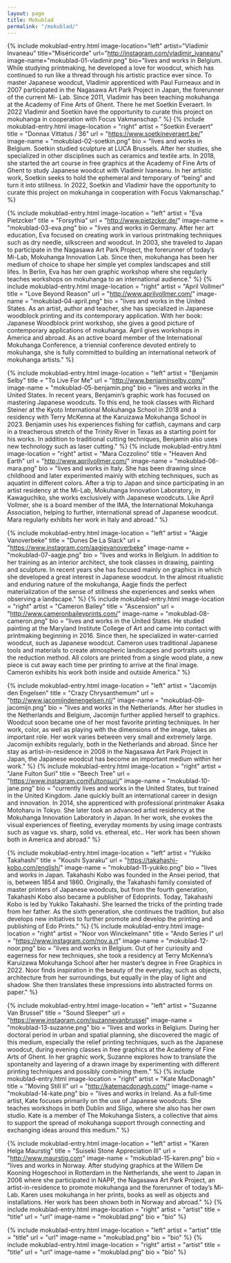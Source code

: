 ```yaml
---
layout: page
title: Mokublad
permalink: "/mokublad/"
---
```

{% include mokublad-entry.html 
    image-location="left" 
    artist="Vladimir Invaneau"
    title="Miséricorde"
    url="http://instagram.com/vladimir_ivaneanu"
    image-name="mokublad-01-vladimir.png"
    bio="lives and works in Belgium. While studying printmaking, he developed a love for woodcut, which has continued to run like a thread through his artistic practice ever since. To master Japanese woodcut, Vladimir apprenticed with Paul Furneaux and in 2007 participated in the Nagasawa Art Park Project in Japan, the forerunner of the current Mi- Lab. Since 2011, Vladimir has been teaching mokuhanga at the Academy of Fine Arts of Ghent. There he met Soetkin Everaert. In 2022 Vladimir and Soetkin have the opportunity to curate this project on mokuhanga in cooperation with Focus Vakmanschap."
%}
{% include mokublad-entry.html 
    image-location  = "right" 
    artist          = "Soetkin Everaert"
    title           = "Donnax Vittatus / 36"
    url             = "https://www.soetkineveraert.be/"
    image-name      = "mokublad-02-soetkin.png"
    bio             = "lives and works in Belgium. Soetkin studied sculpture at LUCA Brussels. After her studies, she specialized in other disciplines such as ceramics and textile arts. In 2018, she started the art course in free graphics at the Academy of Fine Arts of Ghent to study Japanese woodcut with Vladimir Ivaneanu. In her artistic work, Soetkin seeks to hold the ephemeral and temporary of “being” and turn it into stillness. In 2022, Soetkin and Vladimir have the opportunity to curate this project on mokuhanga in cooperation with Focus Vakmanschap." 
%}



{% include mokublad-entry.html 
    image-location  = "left" 
    artist          = "Eva Pietzcker"
    title           = "Forsythia"
    url             = "http://www.pietzcker.de/"
    image-name      = "mokublad-03-eva.png"
    bio             = "lives and works in Germany. After her art education, Eva focused on creating work in various printmaking techniques such as dry needle, silkscreen and woodcut. In 2003, she traveled to Japan to participate in the Nagasawa Art Park Project, the forerunner of today’s Mi-Lab, Mokuhanga Innovation Lab. Since then, mokuhanga has been her medium of choice to shape her simple yet complex landscapes and still lifes. In Berlin, Eva has her own graphic workshop where she regularly teaches workshops on mokuhanga to an international audience." 
%}
{% include mokublad-entry.html 
    image-location  = "right" 
    artist          = "April Vollmer"
    title           = "Love Beyond Reason"
    url             = "http://www.aprilvollmer.com/"
    image-name      = "mokublad-04-april.png"
    bio             = "lives and works in the United States. As an artist, author and teacher, she has specialized in Japanese woodblock printing and its contemporary application. With her book: Japanese Woodblock print workshop, she gives a good picture of contemporary applications of mokuhanga. April gives workshops in America and abroad. As an active board member of the International Mokuhanga Conference, a triennial conference devoted entirely to mokuhanga, she is fully committed to building an international network of mokuhanga artists." 
%}


{% include mokublad-entry.html 
    image-location  = "left" 
    artist          = "Benjamin Selby"
    title           = "To Live For Me"
    url             = "http://www.benjaminselby.com/"
    image-name      = "mokublad-05-benjamin.png"
    bio             = "lives and works in the United States. In recent years, Benjamin’s graphic work has focused on mastering Japanese woodcuts. To this end, he took classes with Richard Steiner at the Kyoto International Mokuhanga School in 2018 and a residency with Terry McKenna at the Karuizawa Mokuhanga School in 2023. Benjamin uses his experiences fishing for catfish, caymans and carp in a treacherous stretch of the Trinity River in Texas as a starting point for his works. In addition to traditional cutting techniques, Benjamin also uses new technology such as laser cutting." 
%}
{% include mokublad-entry.html 
    image-location  = "right" 
    artist          = "Mara Cozzolino"
    title           = "Heaven And Earth"
    url             = "http://www.aprilvollmer.com/"
    image-name      = "mokublad-06-mara.png"
    bio             = "lives and works in Italy. She has been drawing since childhood and later experimented mainly with etching techniques, such as aquatint in different colors. After a trip to Japan and since participating in an artist residency at the Mi-Lab, Mokuhanga Innovation Laboratory, in Kawaguchiko, she works exclusively with Japanese woodcuts. Like April Vollmer, she is a board member of the IMA, the International Mokuhanga Association, helping to further, international spread of Japanese woodcut. Mara regularly exhibits her work in Italy and abroad." 
%}



{% include mokublad-entry.html 
    image-location  = "left" 
    artist          = "Aagje Vanoverbeke"
    title           = "Dunes De La Slack"
    url             = "https://www.instagram.com/aagjevanoverbeke"
    image-name      = "mokublad-07-aagje.png"
    bio             = "lives and works in Belgium. In addition to her training as an interior architect, she took classes in drawing, painting and sculpture. In recent years she has focused mainly on graphics in which she developed a great interest in Japanese woodcut. In the almost ritualistic and enduring nature of the mokuhanga, Aagje finds the perfect materialization of the sense of stillness she experiences and seeks when observing a landscape." 
%}
{% include mokublad-entry.html 
    image-location  = "right" 
    artist          = "Cameron Bailey"
    title           = "Ascension"
    url             = "http://www.cameronbaileyprints.com/"
    image-name      = "mokublad-08-cameron.png"
    bio             = "lives and works in the United States. He studied painting at the Maryland Institute College of Art and came into contact with printmaking beginning in 2016. Since then, he specialized in water-carried woodcut, such as Japanese woodcut. Cameron uses traditional Japanese tools and materials to create atmospheric landscapes and portraits using the reduction method. All colors are printed from a single wood plate, a new piece is cut away each time per printing to arrive at the final image. Cameron exhibits his work both inside and outside America." 
%}


{% include mokublad-entry.html 
    image-location  = "left" 
    artist          = "Jacomijn den Engelsen"
    title           = "Crazy Chrysanthemum"
    url             = "http://www.jacomijndenengelsen.nl/"
    image-name      = "mokublad-09-jacomijn.png"
    bio             = "lives and works in the Netherlands. After her studies in the Netherlands and Belgium, Jacomijn further applied herself to graphics. Woodcut soon became one of her most favorite printing techniques. In her work, color, as well as playing with the dimensions of the image, takes an important role. Her work varies between very small and extremely large. Jacomijn exhibits regularly, both in the Netherlands and abroad. Since her stay as artist-in-residence in 2008 in the Nagasawa Art Park Project in Japan, the Japanese woodcut has become an important medium within her work." 
%}
{% include mokublad-entry.html 
    image-location  = "right" 
    artist          = "Jane Fulton Suri"
    title           = "Beech Tree"
    url             = "https://www.instagram.comjfultonsuri/"
    image-name      = "mokublad-10-jane.png"
    bio             = "currently lives and works in the United States, but trained in the United Kingdom. Jane quickly built an international career in design and innovation. In 2014, she apprenticed with professional printmaker Asaka Motoharu in Tokyo. She later took an advanced artist residency at the Mokuhanga Innovation Laboratory in Japan. In her work, she evokes the visual experiences of fleeting, everyday moments by using image contrasts such as vague vs. sharp, solid vs. ethereal, etc.. Her work has been shown both in America and abroad." 
%}

{% include mokublad-entry.html 
    image-location  = "left" 
    artist          = "Yukiko Takahashi"
    title           = "Koushi Syaraku"
    url             = "https://takahashi-kobo.com/english/"
    image-name      = "mokublad-11-yukiko.png"
    bio             = "lives and works in Japan. Takahashi Kobo was founded in the Ansei period, that is, between 1854 and 1860. Originally, the Takahashi family consisted of master printers of Japanese woodcuts, but from the fourth generation, Takahashi Kobo also became a publisher of Edoprints. Today, Takahashi Kobo is led by Yukiko Takahashi. She learned the tricks of the printing trade from her father. As the sixth generation, she continues the tradition, but also develops new initiatives to further promote and develop the printing and publishing of Edo Prints." 
%}
{% include mokublad-entry.html 
    image-location  = "right" 
    artist          = "Noor von Winckelmann"
    title           = "Ando Series I"
    url             = "https://www.instagram.com/nov.a.rt"
    image-name      = "mokublad-12-noor.png"
    bio             = "lives and works in Belgium. Out of her curiosity and eagerness for new techniques, she took a residency at Terry McKenna’s Karuizawa Mokuhanga School after her master’s degree in Free Graphics in 2022. Noor finds inspiration in the beauty of the everyday, such as objects, architecture from her surroundings, but equally in the play of light and shadow. She then translates these impressions into abstracted forms on paper." 
%}


{% include mokublad-entry.html 
    image-location  = "left" 
    artist          = "Suzanne Van Brussel"
    title           = "Sound Sleeper"
    url             = "https://www.instagram.com/suzannevanbrussel"
    image-name      = "mokublad-13-suzanne.png"
    bio             = "lives and works in Belgium. During her doctoral period in urban and spatial planning, she discovered the magic of this medium, especially the relief printing techniques, such as the Japanese woodcut, during evening classes in free graphics at the Academy of Fine Arts of Ghent. In her graphic work, Suzanne explores how to translate the spontaneity and layering of a drawn image by experimenting with different printing techniques and possibly combining them." 
%}
{% include mokublad-entry.html 
    image-location  = "right" 
    artist          = "Kate MacDonagh"
    title           = "Moving Still II"
    url             = "http://katemacdonagh.com/"
    image-name      = "mokublad-14-kate.png"
    bio             = "lives and works in Ireland. As a full-time artist, Kate focuses primarily on the use of Japanese woodcuts. She teaches workshops in both Dublin and Sligo, where she also has her own studio. Kate is a member of The Mokuhanga Sisters, a collective that aims to support the spread of mokuhanga support through connecting and exchanging ideas around this medium." 
%}

{% include mokublad-entry.html 
    image-location  = "left" 
    artist          = "Karen Helga Maurstig"
    title           = "Suiseki Stone Appreciation III"
    url             = "http://www.maurstig.com"
    image-name      = "mokublad-15-karen.png"
    bio             = "lives and works in Norway. After studying graphics at the Willem De Kooning Hogeschool in Rotterdam in the Netherlands, she went to Japan in 2006 where she participated in NAPP, the Nagasawa Art Park Project, an artist-in-residence to promote mokuhanga and the forerunner of today’s Mi-Lab. Karen uses mokuhanga in her prints, books as well as objects and installations. Her work has been shown both in Norway and abroad." 
%}
{% include mokublad-entry.html 
    image-location  = "right" 
    artist          = "artist"
    title           = "title"
    url             = "url"
    image-name      = "mokublad.png"
    bio             = "bio" 
%}

{% include mokublad-entry.html 
    image-location  = "left" 
    artist          = "artist"
    title           = "title"
    url             = "url"
    image-name      = "mokublad.png"
    bio             = "bio" 
%}
{% include mokublad-entry.html 
    image-location  = "right" 
    artist          = "artist"
    title           = "title"
    url             = "url"
    image-name      = "mokublad.png"
    bio             = "bio" 
%}
